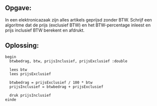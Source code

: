 ## Opgave:

In een elektronicazaak zijn alles artikels geprijsd zonder BTW. 
Schrijf een algoritme dat de prijs (exclusief BTW) en het BTW-percentage 
inleest en prijs inclusief BTW berekent en afdrukt. 

## Oplossing:

```
begin 
  btwbedrag, btw, prijsInclusief, prijsExclusief :double 

  lees btw
  lees prijsExclusief 

  btwbedrag = prijsExclusief / 100 * btw
  prijsInclusief = btwbedrag + prijsExclusief

  druk prijsInclusief
einde
  
```
